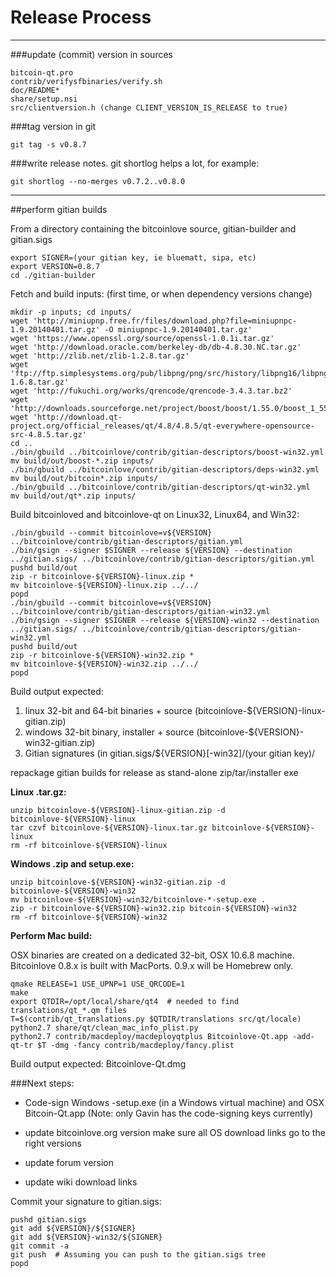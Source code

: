 Release Process
====================

* * *

###update (commit) version in sources


	bitcoin-qt.pro
	contrib/verifysfbinaries/verify.sh
	doc/README*
	share/setup.nsi
	src/clientversion.h (change CLIENT_VERSION_IS_RELEASE to true)

###tag version in git

	git tag -s v0.8.7

###write release notes. git shortlog helps a lot, for example:

	git shortlog --no-merges v0.7.2..v0.8.0

* * *

##perform gitian builds

 From a directory containing the bitcoinlove source, gitian-builder and gitian.sigs
  
	export SIGNER=(your gitian key, ie bluematt, sipa, etc)
	export VERSION=0.8.7
	cd ./gitian-builder

 Fetch and build inputs: (first time, or when dependency versions change)

	mkdir -p inputs; cd inputs/
	wget 'http://miniupnp.free.fr/files/download.php?file=miniupnpc-1.9.20140401.tar.gz' -O miniupnpc-1.9.20140401.tar.gz'
	wget 'https://www.openssl.org/source/openssl-1.0.1i.tar.gz'
	wget 'http://download.oracle.com/berkeley-db/db-4.8.30.NC.tar.gz'
	wget 'http://zlib.net/zlib-1.2.8.tar.gz'
	wget 'ftp://ftp.simplesystems.org/pub/libpng/png/src/history/libpng16/libpng-1.6.8.tar.gz'
	wget 'http://fukuchi.org/works/qrencode/qrencode-3.4.3.tar.bz2'
	wget 'http://downloads.sourceforge.net/project/boost/boost/1.55.0/boost_1_55_0.tar.bz2'
	wget 'http://download.qt-project.org/official_releases/qt/4.8/4.8.5/qt-everywhere-opensource-src-4.8.5.tar.gz'
	cd ..
	./bin/gbuild ../bitcoinlove/contrib/gitian-descriptors/boost-win32.yml
	mv build/out/boost-*.zip inputs/
	./bin/gbuild ../bitcoinlove/contrib/gitian-descriptors/deps-win32.yml
	mv build/out/bitcoin*.zip inputs/
	./bin/gbuild ../bitcoinlove/contrib/gitian-descriptors/qt-win32.yml
	mv build/out/qt*.zip inputs/

 Build bitcoinloved and bitcoinlove-qt on Linux32, Linux64, and Win32:
  
	./bin/gbuild --commit bitcoinlove=v${VERSION} ../bitcoinlove/contrib/gitian-descriptors/gitian.yml
	./bin/gsign --signer $SIGNER --release ${VERSION} --destination ../gitian.sigs/ ../bitcoinlove/contrib/gitian-descriptors/gitian.yml
	pushd build/out
	zip -r bitcoinlove-${VERSION}-linux.zip *
	mv bitcoinlove-${VERSION}-linux.zip ../../
	popd
	./bin/gbuild --commit bitcoinlove=v${VERSION} ../bitcoinlove/contrib/gitian-descriptors/gitian-win32.yml
	./bin/gsign --signer $SIGNER --release ${VERSION}-win32 --destination ../gitian.sigs/ ../bitcoinlove/contrib/gitian-descriptors/gitian-win32.yml
	pushd build/out
	zip -r bitcoinlove-${VERSION}-win32.zip *
	mv bitcoinlove-${VERSION}-win32.zip ../../
	popd

  Build output expected:

  1. linux 32-bit and 64-bit binaries + source (bitcoinlove-${VERSION}-linux-gitian.zip)
  2. windows 32-bit binary, installer + source (bitcoinlove-${VERSION}-win32-gitian.zip)
  3. Gitian signatures (in gitian.sigs/${VERSION}[-win32]/(your gitian key)/

repackage gitian builds for release as stand-alone zip/tar/installer exe

**Linux .tar.gz:**

	unzip bitcoinlove-${VERSION}-linux-gitian.zip -d bitcoinlove-${VERSION}-linux
	tar czvf bitcoinlove-${VERSION}-linux.tar.gz bitcoinlove-${VERSION}-linux
	rm -rf bitcoinlove-${VERSION}-linux

**Windows .zip and setup.exe:**

	unzip bitcoinlove-${VERSION}-win32-gitian.zip -d bitcoinlove-${VERSION}-win32
	mv bitcoinlove-${VERSION}-win32/bitcoinlove-*-setup.exe .
	zip -r bitcoinlove-${VERSION}-win32.zip bitcoin-${VERSION}-win32
	rm -rf bitcoinlove-${VERSION}-win32

**Perform Mac build:**

  OSX binaries are created on a dedicated 32-bit, OSX 10.6.8 machine.
  Bitcoinlove 0.8.x is built with MacPorts.  0.9.x will be Homebrew only.

	qmake RELEASE=1 USE_UPNP=1 USE_QRCODE=1
	make
	export QTDIR=/opt/local/share/qt4  # needed to find translations/qt_*.qm files
	T=$(contrib/qt_translations.py $QTDIR/translations src/qt/locale)
	python2.7 share/qt/clean_mac_info_plist.py
	python2.7 contrib/macdeploy/macdeployqtplus Bitcoinlove-Qt.app -add-qt-tr $T -dmg -fancy contrib/macdeploy/fancy.plist

 Build output expected: Bitcoinlove-Qt.dmg

###Next steps:

* Code-sign Windows -setup.exe (in a Windows virtual machine) and
  OSX Bitcoin-Qt.app (Note: only Gavin has the code-signing keys currently)

* update bitcoinlove.org version
  make sure all OS download links go to the right versions

* update forum version

* update wiki download links

Commit your signature to gitian.sigs:

	pushd gitian.sigs
	git add ${VERSION}/${SIGNER}
	git add ${VERSION}-win32/${SIGNER}
	git commit -a
	git push  # Assuming you can push to the gitian.sigs tree
	popd

